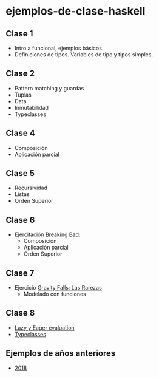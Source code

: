 # ejemplos-de-clase-haskell

## Clase 1
- Intro a funcional, ejemplos básicos.
- Definiciones de tipos. Variables de tipo y tipos simples.

## Clase 2
- Pattern matching y guardas
- Tuplas
- Data
- Inmutabilidad
- Typeclasses

## Clase 4
- Composición
- Aplicación parcial

## Clase 5
- Recursividad
- Listas
- Orden Superior

## Clase 6
- Ejercitación [Breaking Bad](https://docs.google.com/document/d/1xUaRmTv6c3n2cUid-X-r_eLKOYVj1PyG7TtHZJRCvKA/edit?ts=5cd09fd1):
  - Composición
  - Aplicación parcial
  - Orden Superior
  
## Clase 7
- Ejercicio [Gravity Falls: Las Rarezas](https://docs.google.com/document/d/1ivhqJIWGanstr324ElRY6lev0b0UN-QN3kcYFH9wqMs/edit)
  - Modelado con funciones

## Clase 8
- [Lazy y Eager evaluation](http://wiki.uqbar.org/wiki/articles/estrategias-de-evaluacion.html)
- [Typeclasses](http://wiki.uqbar.org/wiki/articles/typeclasses.html)

## Ejemplos de años anteriores
- [2018](https://github.com/pdep-mit/ejemplos-de-clase-haskell/tree/ejemplos-2018)
